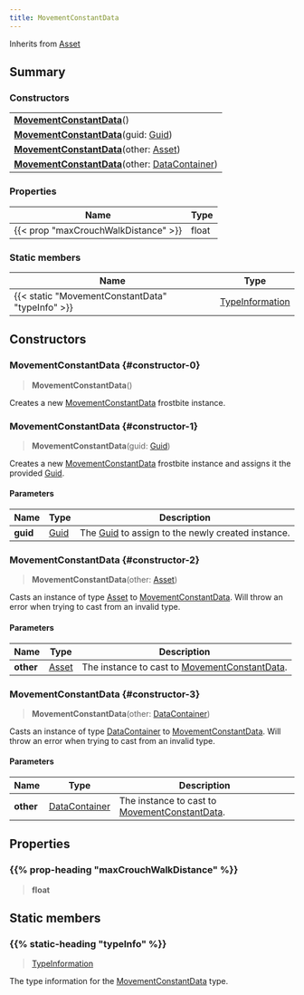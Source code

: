 ```yaml
---
title: MovementConstantData
---
```


Inherits from 
[Asset](/vext/ref/fb/asset)

## Summary
### Constructors
| |
| ----------- |
| **[MovementConstantData](#constructor-0)**() |
| **[MovementConstantData](#constructor-1)**(guid: [Guid](/vext/ref/shared/class/guid)) |
| **[MovementConstantData](#constructor-2)**(other: [Asset](/vext/ref/fb/asset)) |
| **[MovementConstantData](#constructor-3)**(other: [DataContainer](/vext/ref/shared/class/datacontainer)) |

### Properties
| Name | Type |
| ---- | ---- |
| {{< prop "maxCrouchWalkDistance" >}} | float |

### Static members
| Name | Type |
| ---- | ---- |
| {{< static "MovementConstantData" "typeInfo" >}} | [TypeInformation](/vext/ref/shared/class/typeinformation) |

## Constructors
### MovementConstantData {#constructor-0}
> **MovementConstantData**()

Creates a new [MovementConstantData](/vext/ref/fb/movementconstantdata) frostbite instance.

### MovementConstantData {#constructor-1}
> **MovementConstantData**(guid: [Guid](/vext/ref/shared/class/guid))

Creates a new [MovementConstantData](/vext/ref/fb/movementconstantdata) frostbite instance and assigns it the provided [Guid](/vext/ref/shared/class/guid).

#### Parameters
| Name | Type | Description |
| ---- | ---- | ----------- |
| **guid** | [Guid](/vext/ref/shared/class/guid) | The [Guid](/vext/ref/shared/class/guid) to assign to the newly created instance. |

### MovementConstantData {#constructor-2}
> **MovementConstantData**(other: [Asset](/vext/ref/fb/asset))

Casts an instance of type [Asset](/vext/ref/fb/asset) to [MovementConstantData](/vext/ref/fb/movementconstantdata). Will throw an error when trying to cast from an invalid type.

#### Parameters
| Name | Type | Description |
| ---- | ---- | ----------- |
| **other** | [Asset](/vext/ref/fb/asset) | The instance to cast to [MovementConstantData](/vext/ref/fb/movementconstantdata). |

### MovementConstantData {#constructor-3}
> **MovementConstantData**(other: [DataContainer](/vext/ref/shared/class/datacontainer))

Casts an instance of type [DataContainer](/vext/ref/shared/class/datacontainer) to [MovementConstantData](/vext/ref/fb/movementconstantdata). Will throw an error when trying to cast from an invalid type.

#### Parameters
| Name | Type | Description |
| ---- | ---- | ----------- |
| **other** | [DataContainer](/vext/ref/shared/class/datacontainer) | The instance to cast to [MovementConstantData](/vext/ref/fb/movementconstantdata). |

## Properties
### {{% prop-heading "maxCrouchWalkDistance" %}}
> **float**

## Static members
### {{% static-heading "typeInfo" %}}
> [TypeInformation](/vext/ref/shared/class/typeinformation)

The type information for the [MovementConstantData](/vext/ref/fb/movementconstantdata) type.


